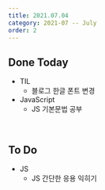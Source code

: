 ```yaml
---
title: 2021.07.04
category: 2021-07 -- July
order: 2
---
```




## Done Today

- TIL  
  - 블로그 한글 폰트 변경
- JavaScript
  - JS 기본문법 공부
  
  

<br>

## To Do

- JS
  - JS 간단한 응용 익히기
